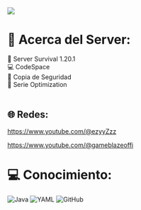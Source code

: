[![](https://visitcount.itsvg.in/api?id=GameBlaze&icon=0&color=0)](https://visitcount.itsvg.in)
---

# 💫 Acerca del Server:
🍙 Server Survival 1.20.1<br>💻 CodeSpace<br>🔐 Copia de Seguridad<br>🚨 Serie Optimization<br><br>


## 🌐 Redes:
https://www.youtube.com/@ezyyZzz

https://www.youtube.com/@gameblazeoffi

# 💻 Conocimiento:
![Java](https://img.shields.io/badge/java-%23ED8B00.svg?style=for-the-badge&logo=openjdk&logoColor=white) ![YAML](https://img.shields.io/badge/yaml-%23ffffff.svg?style=for-the-badge&logo=yaml&logoColor=151515) ![GitHub](https://img.shields.io/badge/github-%23121011.svg?style=for-the-badge&logo=github&logoColor=white)

  
<!-- Proudly created with GPRM ( https://gprm.itsvg.in ) -->
